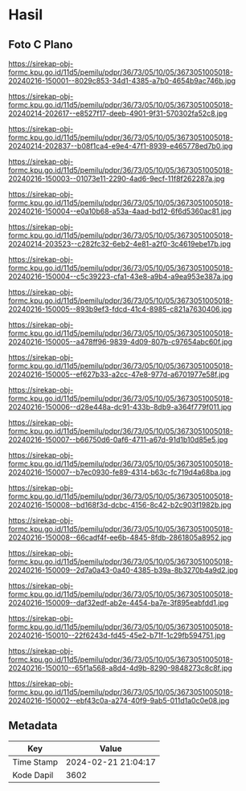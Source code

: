 # Hasil

## Foto C Plano

https://sirekap-obj-formc.kpu.go.id/11d5/pemilu/pdpr/36/73/05/10/05/3673051005018-20240216-150001--8029c853-34d1-4385-a7b0-4654b9ac746b.jpg

https://sirekap-obj-formc.kpu.go.id/11d5/pemilu/pdpr/36/73/05/10/05/3673051005018-20240214-202617--e8527f17-deeb-4901-9f31-570302fa52c8.jpg

https://sirekap-obj-formc.kpu.go.id/11d5/pemilu/pdpr/36/73/05/10/05/3673051005018-20240214-202837--b08f1ca4-e9e4-47f1-8939-e465778ed7b0.jpg

https://sirekap-obj-formc.kpu.go.id/11d5/pemilu/pdpr/36/73/05/10/05/3673051005018-20240216-150003--01073e11-2290-4ad6-9ecf-11f8f262287a.jpg

https://sirekap-obj-formc.kpu.go.id/11d5/pemilu/pdpr/36/73/05/10/05/3673051005018-20240216-150004--e0a10b68-a53a-4aad-bd12-6f6d5360ac81.jpg

https://sirekap-obj-formc.kpu.go.id/11d5/pemilu/pdpr/36/73/05/10/05/3673051005018-20240214-203523--c282fc32-6eb2-4e81-a2f0-3c4619ebe17b.jpg

https://sirekap-obj-formc.kpu.go.id/11d5/pemilu/pdpr/36/73/05/10/05/3673051005018-20240216-150004--c5c39223-cfa1-43e8-a9b4-a9ea953e387a.jpg

https://sirekap-obj-formc.kpu.go.id/11d5/pemilu/pdpr/36/73/05/10/05/3673051005018-20240216-150005--893b9ef3-fdcd-41c4-8985-c821a7630406.jpg

https://sirekap-obj-formc.kpu.go.id/11d5/pemilu/pdpr/36/73/05/10/05/3673051005018-20240216-150005--a478ff96-9839-4d09-807b-c97654abc60f.jpg

https://sirekap-obj-formc.kpu.go.id/11d5/pemilu/pdpr/36/73/05/10/05/3673051005018-20240216-150005--ef627b33-a2cc-47e8-977d-a6701977e58f.jpg

https://sirekap-obj-formc.kpu.go.id/11d5/pemilu/pdpr/36/73/05/10/05/3673051005018-20240216-150006--d28e448a-dc91-433b-8db9-a364f779f011.jpg

https://sirekap-obj-formc.kpu.go.id/11d5/pemilu/pdpr/36/73/05/10/05/3673051005018-20240216-150007--b66750d6-0af6-4711-a67d-91d1b10d85e5.jpg

https://sirekap-obj-formc.kpu.go.id/11d5/pemilu/pdpr/36/73/05/10/05/3673051005018-20240216-150007--b7ec0930-fe89-4314-b63c-fc719d4a68ba.jpg

https://sirekap-obj-formc.kpu.go.id/11d5/pemilu/pdpr/36/73/05/10/05/3673051005018-20240216-150008--bd168f3d-dcbc-4156-8c42-b2c903f1982b.jpg

https://sirekap-obj-formc.kpu.go.id/11d5/pemilu/pdpr/36/73/05/10/05/3673051005018-20240216-150008--66cadf4f-ee6b-4845-8fdb-2861805a8952.jpg

https://sirekap-obj-formc.kpu.go.id/11d5/pemilu/pdpr/36/73/05/10/05/3673051005018-20240216-150009--2d7a0a43-0a40-4385-b39a-8b3270b4a9d2.jpg

https://sirekap-obj-formc.kpu.go.id/11d5/pemilu/pdpr/36/73/05/10/05/3673051005018-20240216-150009--daf32edf-ab2e-4454-ba7e-3f895eabfdd1.jpg

https://sirekap-obj-formc.kpu.go.id/11d5/pemilu/pdpr/36/73/05/10/05/3673051005018-20240216-150010--22f6243d-fd45-45e2-b71f-1c29fb594751.jpg

https://sirekap-obj-formc.kpu.go.id/11d5/pemilu/pdpr/36/73/05/10/05/3673051005018-20240216-150010--65f1a568-a8d4-4d9b-8290-9848273c8c8f.jpg

https://sirekap-obj-formc.kpu.go.id/11d5/pemilu/pdpr/36/73/05/10/05/3673051005018-20240216-150002--ebf43c0a-a274-40f9-9ab5-011d1a0c0e08.jpg


## Metadata

| Key        | Value               |
| ---------- | ------------------- |
| Time Stamp | 2024-02-21 21:04:17 |
| Kode Dapil | 3602                |



